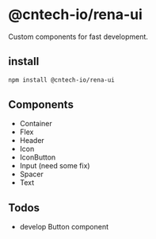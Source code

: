 # @cntech-io/rena-ui

Custom components for fast development.

## install

```bash
npm install @cntech-io/rena-ui
```

## Components
* Container
* Flex
* Header
* Icon
* IconButton
* Input (need some fix)
* Spacer
* Text

## Todos
* develop Button component
